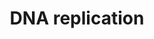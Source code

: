 ---
annotations:
- type: Pathway Ontology
  value: DNA replication pathway
authors:
- Kdahlquist
- MaintBot
- D.Koren
- Thomas
- Christine Chichester
- Eweitz
description: 'DNA replication, the basis for biological inheritance, is a fundamental
  process occurring in all living organisms to copy their DNA. This process is "replication"
  in that each strand of the original double-stranded DNA molecule serves as template
  for the reproduction of the complementary strand. Hence, following DNA replication,
  two identical DNA molecules have been produced from a single double-stranded DNA
  molecule. Cellular proofreading and error-checking mechanisms ensure near perfect
  fidelity for DNA replication.  Source: [[wikipedia:DNA_replication|Wikipedia]]'
last-edited: 2021-05-16
organisms:
- Rattus norvegicus
redirect_from:
- /index.php/Pathway:WP484
- /instance/WP484
schema-jsonld:
- '@context': https://schema.org/
  '@id': https://wikipathways.github.io/pathways/WP484.html
  '@type': Dataset
  creator:
    '@type': Organization
    name: WikiPathways
  description: 'DNA replication, the basis for biological inheritance, is a fundamental
    process occurring in all living organisms to copy their DNA. This process is "replication"
    in that each strand of the original double-stranded DNA molecule serves as template
    for the reproduction of the complementary strand. Hence, following DNA replication,
    two identical DNA molecules have been produced from a single double-stranded DNA
    molecule. Cellular proofreading and error-checking mechanisms ensure near perfect
    fidelity for DNA replication.  Source: [[wikipedia:DNA_replication|Wikipedia]]'
  keywords:
  - Gmnn
  - Dbf4
  - Orc6l
  - Pold1
  - Pold2
  - dGTP
  - Pold3
  - dATP
  - Pole2
  - Cdc7
  - Uba52
  - Rfc2
  - Mcm2
  - Ubc
  - Orc5l
  - Pold4
  - Mcm4
  - Rfc5
  - Pcna
  - dUTP
  - PRIM1
  - POLA
  - dCTP
  - GTP
  - Pole
  - Mcm5
  - Rpa1
  - Rpa2
  - Cdc45l
  - Orc4l
  - Rpa3
  - UTP
  - Cdt1
  - Mcm7
  - Rfc4
  - ADP
  - Rfc3
  - Cdk2
  - Orc2l
  - RPA4
  - Pola2
  - Prim2
  - CTP
  - Orc3l
  - Mcm10
  - ATP
  - Cdc6
  - Orc1l
  - Mcm3
  - Rfc1
  - Mcm6
  license: CC0
  name: DNA replication
seo: CreativeWork
title: DNA replication
wpid: WP484
---